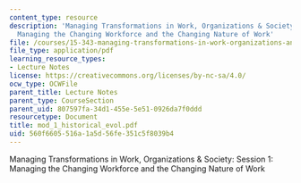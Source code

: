 ```yaml
---
content_type: resource
description: 'Managing Transformations in Work, Organizations & Society: Session 1:
  Managing the Changing Workforce and the Changing Nature of Work'
file: /courses/15-343-managing-transformations-in-work-organizations-and-society-spring-2002/560f6605516a1a5d56fe351c5f8039b4_mod_1_historical_evol.pdf
file_type: application/pdf
learning_resource_types:
- Lecture Notes
license: https://creativecommons.org/licenses/by-nc-sa/4.0/
ocw_type: OCWFile
parent_title: Lecture Notes
parent_type: CourseSection
parent_uid: 807597fa-34d1-455e-5e51-0926da7f0ddd
resourcetype: Document
title: mod_1_historical_evol.pdf
uid: 560f6605-516a-1a5d-56fe-351c5f8039b4
---
```

Managing Transformations in Work, Organizations & Society: Session 1: Managing the Changing Workforce and the Changing Nature of Work